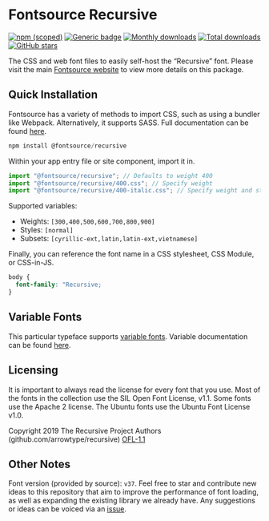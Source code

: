# Fontsource Recursive

[![npm (scoped)](https://img.shields.io/npm/v/@fontsource/recursive?color=brightgreen)](https://www.npmjs.com/package/@fontsource/recursive) [![Generic badge](https://img.shields.io/badge/fontsource-passing-brightgreen)](https://github.com/fontsource/fontsource) [![Monthly downloads](https://badgen.net/npm/dm/@fontsource/recursive)](https://github.com/fontsource/fontsource) [![Total downloads](https://badgen.net/npm/dt/@fontsource/recursive)](https://github.com/fontsource/fontsource) [![GitHub stars](https://img.shields.io/github/stars/fontsource/fontsource.svg?style=social&label=Star)](https://github.com/fontsource/fontsource/stargazers)

The CSS and web font files to easily self-host the “Recursive” font. Please visit the main [Fontsource website](https://fontsource.org/fonts/recursive) to view more details on this package.

## Quick Installation

Fontsource has a variety of methods to import CSS, such as using a bundler like Webpack. Alternatively, it supports SASS. Full documentation can be found [here](https://fontsource.org/docs/getting-started/introduction).

```javascript
npm install @fontsource/recursive
```

Within your app entry file or site component, import it in.

```javascript
import "@fontsource/recursive"; // Defaults to weight 400
import "@fontsource/recursive/400.css"; // Specify weight
import "@fontsource/recursive/400-italic.css"; // Specify weight and style

```

Supported variables:
- Weights: `[300,400,500,600,700,800,900]`
- Styles: `[normal]`
- Subsets: `[cyrillic-ext,latin,latin-ext,vietnamese]`

Finally, you can reference the font name in a CSS stylesheet, CSS Module, or CSS-in-JS.

```css
body {
  font-family: "Recursive;
}
```

## Variable Fonts

This particular typeface supports [variable fonts](https://developer.mozilla.org/en-US/docs/Web/CSS/CSS_Fonts/Variable_Fonts_Guide).
Variable documentation can be found [here](https://fontsource.org/docs/getting-started/variable).

## Licensing
It is important to always read the license for every font that you use.
Most of the fonts in the collection use the SIL Open Font License, v1.1. Some fonts use the Apache 2 license. The Ubuntu fonts use the Ubuntu Font License v1.0.

Copyright 2019 The Recursive Project Authors (github.com/arrowtype/recursive)
[OFL-1.1](http://scripts.sil.org/OFL)

## Other Notes
Font version (provided by source): `v37`.
Feel free to star and contribute new ideas to this repository that aim to improve the performance of font loading, as well as expanding the existing library we already have. Any suggestions or ideas can be voiced via an [issue](https://github.com/fontsource/fontsource/issues).